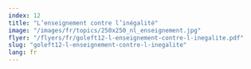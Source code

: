 ```yaml
---
index: 12
title: "L’enseignement contre l’inégalité"
image: "/images/fr/topics/250x250_nl_enseignement.jpg"
flyer: "/flyers/fr/goleft12-l-enseignement-contre-l-inegalite.pdf"
slug: "goleft12-l-enseignement-contre-l-inegalite"
lang: fr
---
```


